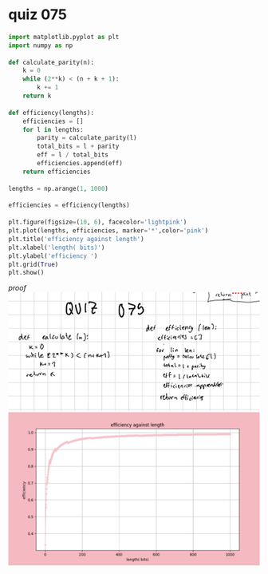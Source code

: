 # quiz 075

```.py
import matplotlib.pyplot as plt
import numpy as np

def calculate_parity(n):
    k = 0
    while (2**k) < (n + k + 1):
        k += 1
    return k

def efficiency(lengths):
    efficiencies = []
    for l in lengths:
        parity = calculate_parity(l)
        total_bits = l + parity
        eff = l / total_bits
        efficiencies.append(eff)
    return efficiencies

lengths = np.arange(1, 1000)

efficiencies = efficiency(lengths)

plt.figure(figsize=(10, 6), facecolor='lightpink')
plt.plot(lengths, efficiencies, marker='*',color='pink')
plt.title('efficiency against length')
plt.xlabel('length( bits)')
plt.ylabel('efficiency ')
plt.grid(True)
plt.show()

```
*proof*
![](https://github.com/marinamen/year2/blob/main/quizzes/media/IMG_32590EEC9D7C-1.jpeg)
![](https://github.com/marinamen/year2/blob/main/quizzes/media/Screenshot%202024-09-09%20at%2008.27.41.png)
